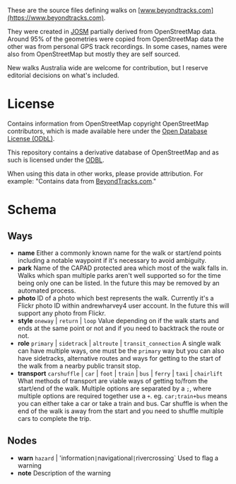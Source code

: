 These are the source files defining walks on [www.beyondtracks.com](https://www.beyondtracks.com).

They were created in [JOSM](https://josm.openstreetmap.de/) partially derived from OpenStreetMap data. Around 95% of the geometries were copied from OpenStreetMap data the other was from personal GPS track recordings. In some cases, names were also from OpenStreetMap but mostly they are self sourced.

New walks Australia wide are welcome for contribution, but I reserve editorial decisions on what's included. 

# License
Contains information from OpenStreetMap copyright OpenStreetMap contributors, which is made available here under the [Open Database License (ODbL)](http://opendatacommons.org/licenses/odbl/1.0/).

This repository contains a derivative database of OpenStreetMap and as such is licensed under the [ODBL](http://opendatacommons.org/licenses/odbl/1.0/).

When using this data in other works, please provide attribution. For example: "Contains data from [BeyondTracks.com](https://www.beyondtracks.com)."

# Schema
## Ways
* **name** Either a commonly known name for the walk or start/end points including a notable waypoint if it's necessary to avoid ambiguity.
* **park** Name of the CAPAD protected area which most of the walk falls in. Walks which span multiple parks aren't well supported so for the time being only one can be listed. In the future this may be removed by an automated process.
* **photo** ID of a photo which best represents the walk. Currently it's a Flickr photo ID within andrewharvey4 user account. In the future this will support any photo from Flickr.
* **style** `oneway` | `return` | `loop` Value depending on if the walk starts and ends at the same point or not and if you need to backtrack the route or not.
* **role** `primary` | `sidetrack` | `altroute` | `transit_connection` A single walk can have multiple ways, one must be the `primary` way but you can also have sidetracks, alternative routes and ways for getting to the start of the walk from a nearby public transit stop.
* **transport** `carshuffle` | `car` | `foot` | `train` | `bus` | `ferry` | `taxi` | `chairlift` What methods of transport are viable ways of getting to/from the start/end of the walk. Multiple options are separated by a `;`, where multiple options are required together use a `+`. eg. `car;train+bus` means you can either take a car or take a train and bus. Car shuffle is when the end of the walk is away from the start and you need to shuffle multiple cars to complete the trip.

## Nodes
* **warn** `hazard` | 'information` | `navigational` | `rivercrossing` Used to flag a warning
* **note** Description of the warning

